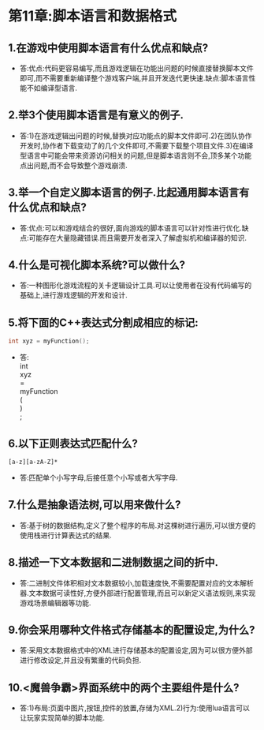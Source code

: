 # 第11章:脚本语言和数据格式
## 1.在游戏中使用脚本语言有什么优点和缺点?
- 答:优点:代码更容易编写,而且游戏逻辑在功能出问题的时候直接替换脚本文件即可,而不需要重新编译整个游戏客户端,并且开发迭代更快速.缺点:脚本语言性能不如编译型语言.
## 2.举3个使用脚本语言是有意义的例子.
- 答:1)在游戏逻辑出问题的时候,替换对应功能点的脚本文件即可.2)在团队协作开发时,协作者下载变动了的几个文件即可,不需要下载整个项目文件.3)在编译型语言中可能会带来资源访问相关的问题,但是脚本语言则不会,顶多某个功能点出问题,而不会导致整个游戏崩溃.
## 3.举一个自定义脚本语言的例子.比起通用脚本语言有什么优点和缺点?
- 答:优点:可以和游戏结合的很好,面向游戏的脚本语言可以针对性进行优化.缺点:可能存在大量隐藏错误.而且需要开发者深入了解虚拟机和编译器的知识.
## 4.什么是可视化脚本系统?可以做什么?
- 答:一种图形化游戏流程的关卡逻辑设计工具.可以让使用者在没有代码编写的基础上,进行游戏逻辑的开发和设计.
## 5.将下面的C++表达式分割成相应的标记:
```cpp
int xyz = myFunction();
```
- 答:  
int  
xyz  
=  
myFunction  
(  
)  
;
## 6.以下正则表达式匹配什么?
```
[a-z][a-zA-Z]*
```
- 答:匹配单个小写字母,后接任意个小写或者大写字母.
## 7.什么是抽象语法树,可以用来做什么?
- 答:基于树的数据结构,定义了整个程序的布局.对这棵树进行遍历,可以很方便的使用栈进行计算表达式的结果.
## 8.描述一下文本数据和二进制数据之间的折中.
- 答:二进制文件体积相对文本数据较小,加载速度快,不需要配置对应的文本解析器.文本数据可读性好,方便外部进行配置管理,而且可以新定义语法规则,来实现游戏场景编辑器等功能.
## 9.你会采用哪种文件格式存储基本的配置设定,为什么?
- 答:采用文本数据格式中的XML进行存储基本的配置设定,因为可以很方便外部进行修改设定,并且没有繁重的代码负担.
## 10.<魔兽争霸>界面系统中的两个主要组件是什么?
- 答:1)布局:页面中图片,按钮,控件的放置,存储为XML.2)行为:使用lua语言可以让玩家实现简单的脚本功能.
